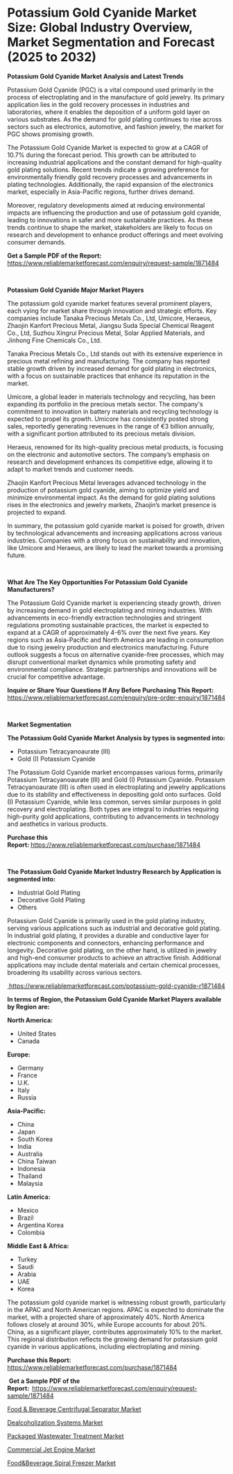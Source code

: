 <p><h1>Potassium Gold Cyanide Market Size: Global Industry Overview, Market Segmentation and Forecast (2025 to 2032)</h1></p><p><strong>Potassium Gold Cyanide Market Analysis and Latest Trends</strong></p>
<p><p>Potassium Gold Cyanide (PGC) is a vital compound used primarily in the process of electroplating and in the manufacture of gold jewelry. Its primary application lies in the gold recovery processes in industries and laboratories, where it enables the deposition of a uniform gold layer on various substrates. As the demand for gold plating continues to rise across sectors such as electronics, automotive, and fashion jewelry, the market for PGC shows promising growth.</p><p>The Potassium Gold Cyanide Market is expected to grow at a CAGR of 10.7% during the forecast period. This growth can be attributed to increasing industrial applications and the constant demand for high-quality gold plating solutions. Recent trends indicate a growing preference for environmentally friendly gold recovery processes and advancements in plating technologies. Additionally, the rapid expansion of the electronics market, especially in Asia-Pacific regions, further drives demand. </p><p>Moreover, regulatory developments aimed at reducing environmental impacts are influencing the production and use of potassium gold cyanide, leading to innovations in safer and more sustainable practices. As these trends continue to shape the market, stakeholders are likely to focus on research and development to enhance product offerings and meet evolving consumer demands.</p></p>
<p><strong>Get a Sample PDF of the Report:&nbsp;</strong> <a href="https://www.reliablemarketforecast.com/enquiry/request-sample/1871484?utm_campaign=2266&utm_medium=2&utm_source=Github&utm_content=ia&utm_term=31012025&utm_id=potassium-gold-cyanide">https://www.reliablemarketforecast.com/enquiry/request-sample/1871484</a></p>
<p>&nbsp;</p>
<p><strong>Potassium Gold Cyanide Major Market Players</strong></p>
<p><p>The potassium gold cyanide market features several prominent players, each vying for market share through innovation and strategic efforts. Key companies include Tanaka Precious Metals Co., Ltd, Umicore, Heraeus, Zhaojin Kanfort Precious Metal, Jiangsu Suda Special Chemical Reagent Co., Ltd, Suzhou Xingrui Precious Metal, Solar Applied Materials, and Jinhong Fine Chemicals Co., Ltd.</p><p>Tanaka Precious Metals Co., Ltd stands out with its extensive experience in precious metal refining and manufacturing. The company has reported stable growth driven by increased demand for gold plating in electronics, with a focus on sustainable practices that enhance its reputation in the market.</p><p>Umicore, a global leader in materials technology and recycling, has been expanding its portfolio in the precious metals sector. The company's commitment to innovation in battery materials and recycling technology is expected to propel its growth. Umicore has consistently posted strong sales, reportedly generating revenues in the range of €3 billion annually, with a significant portion attributed to its precious metals division.</p><p>Heraeus, renowned for its high-quality precious metal products, is focusing on the electronic and automotive sectors. The company’s emphasis on research and development enhances its competitive edge, allowing it to adapt to market trends and customer needs.</p><p>Zhaojin Kanfort Precious Metal leverages advanced technology in the production of potassium gold cyanide, aiming to optimize yield and minimize environmental impact. As the demand for gold plating solutions rises in the electronics and jewelry markets, Zhaojin’s market presence is projected to expand.</p><p>In summary, the potassium gold cyanide market is poised for growth, driven by technological advancements and increasing applications across various industries. Companies with a strong focus on sustainability and innovation, like Umicore and Heraeus, are likely to lead the market towards a promising future.</p></p>
<p>&nbsp;</p>
<p><strong>What Are The Key Opportunities For Potassium Gold Cyanide Manufacturers?</strong></p>
<p><p>The Potassium Gold Cyanide market is experiencing steady growth, driven by increasing demand in gold electroplating and mining industries. With advancements in eco-friendly extraction technologies and stringent regulations promoting sustainable practices, the market is expected to expand at a CAGR of approximately 4-6% over the next five years. Key regions such as Asia-Pacific and North America are leading in consumption due to rising jewelry production and electronics manufacturing. Future outlook suggests a focus on alternative cyanide-free processes, which may disrupt conventional market dynamics while promoting safety and environmental compliance. Strategic partnerships and innovations will be crucial for competitive advantage.</p></p>
<p><strong>Inquire or Share Your Questions If Any Before Purchasing This Report:</strong> <a href="https://www.reliablemarketforecast.com/enquiry/pre-order-enquiry/1871484?utm_campaign=2266&utm_medium=2&utm_source=Github&utm_content=ia&utm_term=31012025&utm_id=potassium-gold-cyanide">https://www.reliablemarketforecast.com/enquiry/pre-order-enquiry/1871484</a></p>
<p>&nbsp;</p>
<p><strong>Market Segmentation</strong></p>
<p><strong>The Potassium Gold Cyanide Market Analysis by types is segmented into:</strong></p>
<p><ul><li>Potassium Tetracyanoaurate (Ⅲ)</li><li>Gold (I) Potassium Cyanide</li></ul></p>
<p><p>The Potassium Gold Cyanide market encompasses various forms, primarily Potassium Tetracyanoaurate (Ⅲ) and Gold (I) Potassium Cyanide. Potassium Tetracyanoaurate (Ⅲ) is often used in electroplating and jewelry applications due to its stability and effectiveness in depositing gold onto surfaces. Gold (I) Potassium Cyanide, while less common, serves similar purposes in gold recovery and electroplating. Both types are integral to industries requiring high-purity gold applications, contributing to advancements in technology and aesthetics in various products.</p></p>
<p><strong>Purchase this Report:&nbsp;</strong><a href="https://www.reliablemarketforecast.com/purchase/1871484?utm_campaign=2266&utm_medium=2&utm_source=Github&utm_content=ia&utm_term=31012025&utm_id=potassium-gold-cyanide">https://www.reliablemarketforecast.com/purchase/1871484</a></p>
<p>&nbsp;</p>
<p><strong>The Potassium Gold Cyanide Market Industry Research by Application is segmented into:</strong></p>
<p><ul><li>Industrial Gold Plating</li><li>Decorative Gold Plating</li><li>Others</li></ul></p>
<p><p>Potassium Gold Cyanide is primarily used in the gold plating industry, serving various applications such as industrial and decorative gold plating. In industrial gold plating, it provides a durable and conductive layer for electronic components and connectors, enhancing performance and longevity. Decorative gold plating, on the other hand, is utilized in jewelry and high-end consumer products to achieve an attractive finish. Additional applications may include dental materials and certain chemical processes, broadening its usability across various sectors.</p></p>
<p><a href="https://www.reliablemarketforecast.com/potassium-gold-cyanide-r1871484?utm_campaign=2266&utm_medium=2&utm_source=Github&utm_content=ia&utm_term=31012025&utm_id=potassium-gold-cyanide">&nbsp;https://www.reliablemarketforecast.com/potassium-gold-cyanide-r1871484</a></p>
<p><strong>In terms of Region, the Potassium Gold Cyanide Market Players available by Region are:</strong></p>
<p>
    <p> <strong> North America: </strong>
        <ul>
            <li>United States</li>
            <li>Canada</li>
        </ul>
        </p> 
    <p> <strong> Europe: </strong>
        <ul>
            <li>Germany</li>
            <li>France</li>
            <li>U.K.</li>
            <li>Italy</li>
            <li>Russia</li>
        </ul>
        </p> 
    <p> <strong> Asia-Pacific: </strong>
        <ul>
            <li>China</li>
            <li>Japan</li>
            <li>South Korea</li>
            <li>India</li>
            <li>Australia</li>
            <li>China Taiwan</li>
            <li>Indonesia</li>
            <li>Thailand</li>
            <li>Malaysia</li>
        </ul>
        </p> 
    <p> <strong> Latin America: </strong>
        <ul>
            <li>Mexico</li>
            <li>Brazil</li>
            <li>Argentina Korea</li>
            <li>Colombia</li>
        </ul>
        </p> 
    <p> <strong> Middle East & Africa: </strong>
        <ul>
            <li>Turkey</li>
            <li>Saudi</li>
            <li>Arabia</li>
            <li>UAE</li>
            <li>Korea</li>
        </ul>
    </p>
    </p>
<p><p>The potassium gold cyanide market is witnessing robust growth, particularly in the APAC and North American regions. APAC is expected to dominate the market, with a projected share of approximately 40%. North America follows closely at around 30%, while Europe accounts for about 20%. China, as a significant player, contributes approximately 10% to the market. This regional distribution reflects the growing demand for potassium gold cyanide in various applications, including electroplating and mining.</p></p>
<p><strong>Purchase this Report: </strong><a href="https://www.reliablemarketforecast.com/purchase/1871484?utm_campaign=2266&utm_medium=2&utm_source=Github&utm_content=ia&utm_term=31012025&utm_id=potassium-gold-cyanide">https://www.reliablemarketforecast.com/purchase/1871484</a></p>
<p>&nbsp;<strong>Get a Sample PDF of the Report:&nbsp;&nbsp;</strong><a href="https://www.reliablemarketforecast.com/enquiry/request-sample/1871484?utm_campaign=2266&utm_medium=2&utm_source=Github&utm_content=ia&utm_term=31012025&utm_id=potassium-gold-cyanide">https://www.reliablemarketforecast.com/enquiry/request-sample/1871484</a></p>
<p><strong></strong></p>
<p><p><a href="https://www.linkedin.com/pulse/food-beverage-centrifugal-separator-market-overview-industry-tqmpc?utm_campaign=2266&utm_medium=2&utm_source=Github&utm_content=ia&utm_term=31012025&utm_id=potassium-gold-cyanide">Food & Beverage Centrifugal Separator Market</a></p><p><a href="https://www.linkedin.com/pulse/dealcoholization-systems-market-study-growth-opportunities-value-jwmlc?utm_campaign=2266&utm_medium=2&utm_source=Github&utm_content=ia&utm_term=31012025&utm_id=potassium-gold-cyanide">Dealcoholization Systems Market</a></p><p><a href="https://www.linkedin.com/pulse/packaged-wastewater-treatment-market-transformation-p1sqe?utm_campaign=2266&utm_medium=2&utm_source=Github&utm_content=ia&utm_term=31012025&utm_id=potassium-gold-cyanide">Packaged Wastewater Treatment Market</a></p><p><a href="https://www.linkedin.com/pulse/global-commercial-jet-engine-market-sector2025-2032-dkuaf?utm_campaign=2266&utm_medium=2&utm_source=Github&utm_content=ia&utm_term=31012025&utm_id=potassium-gold-cyanide">Commercial Jet Engine Market</a></p><p><a href="https://www.linkedin.com/pulse/comprehensive-foodbeverage-spiral-freezer-market-outlook-mrnif?utm_campaign=2266&utm_medium=2&utm_source=Github&utm_content=ia&utm_term=31012025&utm_id=potassium-gold-cyanide">Food&Beverage Spiral Freezer Market</a></p></p>